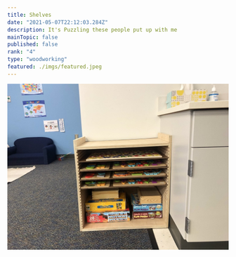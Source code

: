 ```yaml
---
title: Shelves
date: "2021-05-07T22:12:03.284Z"
description: It's Puzzling these people put up with me   
mainTopic: false
published: false
rank: "4"
type: "woodworking"
featured: ./imgs/featured.jpeg
---
```


![Look at this functional classroom addition](./imgs/featured.jpeg)
